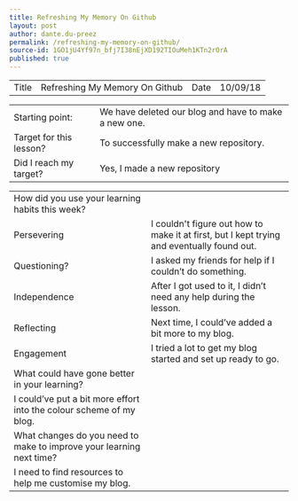 ```yaml
---
title: Refreshing My Memory On Github
layout: post
author: dante.du-preez
permalink: /refreshing-my-memory-on-github/
source-id: 1GO1jU4Yf97n_bfj7I38nEjXD192TIOuMeh1KTn2rOrA
published: true
---
```

<table>
  <tr>
    <td>Title</td>
    <td>Refreshing My Memory On Github</td>
    <td>Date</td>
    <td>10/09/18</td>
  </tr>
</table>


<table>
  <tr>
    <td>Starting point:</td>
    <td>We have deleted our blog and have to make a new one.</td>
  </tr>
  <tr>
    <td>Target for this lesson?</td>
    <td>To successfully make a new repository.</td>
  </tr>
  <tr>
    <td>Did I reach my target? </td>
    <td>Yes, I made a new repository</td>
  </tr>
</table>


<table>
  <tr>
    <td>How did you use your learning habits this week?</td>
    <td></td>
  </tr>
  <tr>
    <td>Persevering</td>
    <td>I couldn't figure out how to make it at first, but I kept trying and eventually found out.</td>
  </tr>
  <tr>
    <td>Questioning?</td>
    <td>I asked my friends for help if I couldn’t do something.</td>
  </tr>
  <tr>
    <td>Independence</td>
    <td>After I got used to it, I didn’t need any help during the lesson.</td>
  </tr>
  <tr>
    <td>Reflecting</td>
    <td>Next time, I could’ve added a bit more to my blog.</td>
  </tr>
  <tr>
    <td>Engagement</td>
    <td>I tried a lot to get my blog started and set up ready to go.</td>
  </tr>
  <tr>
    <td>What could have gone better in your learning?</td>
    <td></td>
  </tr>
  <tr>
    <td>I could’ve put a bit more effort into the colour scheme of my blog.</td>
    <td></td>
  </tr>
  <tr>
    <td>What changes do you need to make to improve your learning next time?</td>
    <td></td>
  </tr>
  <tr>
    <td>I need to find resources to help me customise my blog.</td>
    <td></td>
  </tr>
</table>


